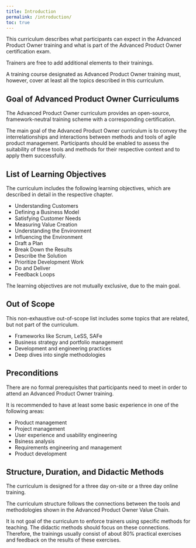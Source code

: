 ```yaml
---
title: Introduction
permalink: /introduction/
toc: true
---
```


This curriculum describes what participants can expect in the Advanced Product Owner training and what is part of the Advanced Product Owner certification exam.

Trainers are free to add additional elements to their trainings.

A training course designated as Advanced Product Owner training must, however, cover at least all the topics described in this curriculum.

## Goal of Advanced Product Owner Curriculums

The Advanced Product Owner curriculum provides an open-source, framework-neutral training scheme with a corresponding certification.

The main goal of the Advanced Product Owner curriculum is to convey the interrelationships and interactions between methods and tools of agile product management.
Participants should be enabled to assess the suitability of these tools and methods for their respective context and to apply them successfully.

## List of Learning Objectives

The curriculum includes the following learning objectives, which are described in detail in the respective chapter.

* Understanding Customers
* Defining a Business Model
* Satisfying Customer Needs
* Measuring Value Creation
* Understanding the Environment
* Influencing the Environment
* Draft a Plan
* Break Down the Results
* Describe the Solution
* Prioritize Development Work
* Do and Deliver
* Feedback Loops

The learning objectives are not mutually exclusive, due to the main goal.

## Out of Scope

This non-exhaustive out-of-scope list includes some topics that are related, but not part of the curriculum.

* Frameworks like Scrum, LeSS, SAFe
* Business strategy and portfolio management
* Development and engineering practices
* Deep dives into single methodologies

## Preconditions

There are no formal prerequisites that participants need to meet in order to attend an Advanced Product Owner training.

It is recommended to have at least some basic experience in one of the following areas:

* Product management
* Project management
* User experience and usability engineering
* Bsiness analysis
* Requirements engineering and management
* Product development

## Structure, Duration, and Didactic Methods

The curriculum is designed for a three day on-site or a three day online training.

The curriculum structure follows the connections between the tools and methodologies shown in the Advanced Product Owner Value Chain.

It is not goal of the curriculum to enforce trainers using specific methods for teaching.
The didactic methods should focus on these connections.
Therefore, the trainings usually consist of about 80% practical exercises and feedback on the results of these exercises.
 

